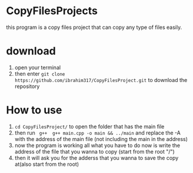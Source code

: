 # CopyFilesProjects
this program is a copy files project that can copy any type of files easily.

# download
1. open your terminal
2. then enter `git clone https://github.com/ibrahim317/CopyFilesProject.git` to download the repository
 # How to use
1. `cd CopyFilesProject/` to open the folder that has the main file
2. then run ` g++  g++ main.cpp -o main && ../main` and replace the -A with the address of the main file (not including the main in the address)
3. now the program is working all what you have to do now is write the address of the file that you wanna to copy (start from the root "/")
4. then it will ask you for the adderss that you wanna to save the copy at(also start from the root)
